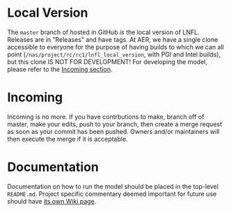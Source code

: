 # Local Version

The `master` branch of hosted in GitHub *is* the local version of LNFL. Releases are in "Releases" and have tags. At AER, we have a single clone accessible to everyone for the purpose of having builds to which we can all point (`/nas/project/rc/rc1/lnfl_local_version`, with PGI and Intel builds), but this clone IS NOT FOR DEVELOPMENT! For developing the model, please refer to the [Incoming section](#Incoming).

# Incoming <a href="Incoming"></a>

Incoming is no more. If you have contrbutions to make, branch off of master, make your edits, push to your branch, then create a merge request as soon as your commit has been pushed. Owners and/or maintainers will then execute the merge if it is acceptable.

# Documentation

Documentation on how to run the model should be placed in the top-level `README.md`. Project specific commentary deemed important for future use should have [its own Wiki page](https://github.com/AER-RC/LNFL/wiki).
